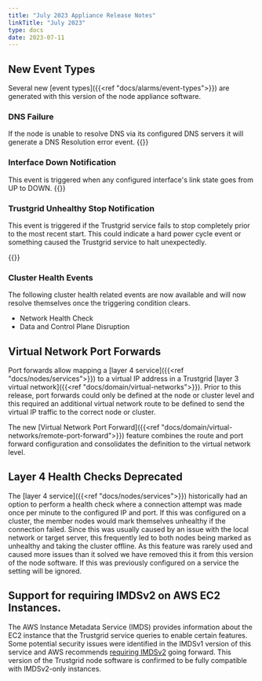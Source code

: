 ```yaml
---
title: "July 2023 Appliance Release Notes"
linkTitle: "July 2023"
type: docs
date: 2023-07-11
---
```


## New Event Types
Several new [event types]({{<ref "docs/alarms/event-types">}}) are generated with this version of the node appliance software.

### DNS Failure
If the node is unable to resolve DNS via its configured DNS servers it will generate a DNS Resolution error event. 
{{<tgimg src="dns-event.png" caption="Example DNS resolution events" width="70%">}}

### Interface Down Notification
This event is triggered when any configured interface's link state goes from UP to DOWN. 
{{<tgimg src="interface-event.png" caption="Example Interface health events" width="70%">}}

### Trustgrid Unhealthy Stop Notification
This event is triggered if the Trustgrid service fails to stop completely prior to the most recent start. This could indicate a hard power cycle event or something caused the Trustgrid service to halt unexpectedly.

{{<tgimg src="trustgrid-crash.png" caption="Example Node Stop Error" width="70%">}}

### Cluster Health Events
The following cluster health related events are now available and will now resolve themselves once the triggering condition clears.
- Network Health Check
- Data and Control Plane Disruption

## Virtual Network Port Forwards
Port forwards allow mapping a [layer 4 service]({{<ref "docs/nodes/services">}}) to a virtual IP address in a Trustgrid [layer 3 virtual network]({{<ref "docs/domain/virtual-networks">}}). Prior to this release, port forwards could only be defined at the node or cluster level and this required an additional virtual network route to be defined to send the virtual IP traffic to the correct node or cluster.  

The new [Virtual Network Port Forward]({{<ref "docs/domain/virtual-networks/remote-port-forward">}}) feature combines the route and port forward configuration and consolidates the definition to the virtual network level. 

## Layer 4 Health Checks Deprecated
The [layer 4 service]({{<ref "docs/nodes/services">}}) historically had an option to perform a health check where a connection attempt was made once per minute to the configured IP and port.  If this was configured on a cluster, the member nodes would mark themselves unhealthy if the connection failed. Since this was usually caused by an issue with the local network or target server, this frequently led to both nodes being marked as unhealthy and taking the cluster offline. As this feature was rarely used and caused more issues than it solved we have removed this it from this version of the node software. If this was previously configured on a service the setting will be ignored. 

## Support for requiring IMDSv2 on AWS EC2 Instances.
The AWS Instance Metadata Service (IMDS) provides information about the EC2 instance that the Trustgrid service queries to enable certain features.  Some potential security issues were identified in the IMDSv1 version of this service and AWS recommends [requiring IMDSv2](https://docs.aws.amazon.com/AWSEC2/latest/UserGuide/configuring-IMDS-existing-instances.html#modify-require-IMDSv2) going forward.  This version of the Trustgrid node software is confirmed to be fully compatible with IMDSv2-only instances.